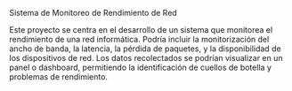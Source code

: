 
Sistema de Monitoreo de Rendimiento de Red
 
Este proyecto se centra en el desarrollo de un sistema que monitorea el rendimiento de una red informática.  Podría incluir la monitorización del ancho de banda, la latencia, la pérdida de paquetes, y la disponibilidad de los dispositivos de red. Los datos recolectados se podrían visualizar en un panel o dashboard, permitiendo la identificación de cuellos de botella y problemas de rendimiento. 
